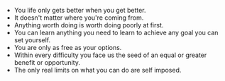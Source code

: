 - You life only gets better when you get better.
- It doesn't matter where you're coming from.
- Anything worth doing is worth doing poorly at first.
- You can learn anything you need to learn to achieve any goal you can set yourself.
- You are only as free as your options.
- Within every difficulty you face us the seed of an equal or greater benefit or opportunity.
- The only real limits on what you can do are self imposed.